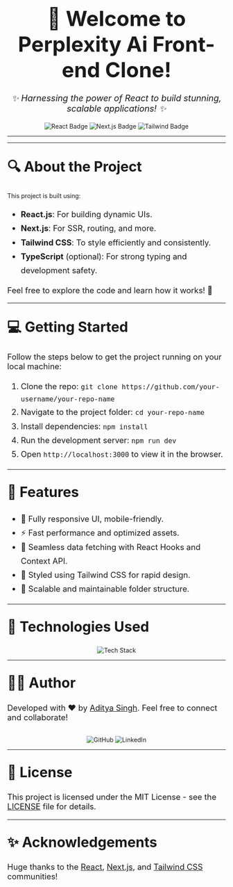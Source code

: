 
<h1 align="center" style="font-size: 3rem; font-weight: bold; margin-bottom: 1.5rem;">
    🚀 Welcome to Perplexity Ai Front-end Clone!
</h1>

<p align="center" style="font-size: 1.25rem;">
    <i>✨ Harnessing the power of React to build stunning, scalable applications! ✨</i>
</p>

<div align="center">
    <a href="https://reactjs.org/" style="text-decoration: none;">
        <img src="https://img.shields.io/badge/React.js-61DAFB?style=for-the-badge&logo=react&logoColor=white" alt="React Badge"/>
    </a>
    <a href="https://nextjs.org/" style="text-decoration: none;">
        <img src="https://img.shields.io/badge/Next.js-black?style=for-the-badge&logo=next.js&logoColor=white" alt="Next.js Badge"/>
    </a>
    <a href="https://tailwindcss.com/" style="text-decoration: none;">
        <img src="https://img.shields.io/badge/TailwindCSS-38B2AC?style=for-the-badge&logo=tailwind-css&logoColor=white" alt="Tailwind Badge"/>
    </a>
</div>

---

<!---  <h2 style="font-size: 2rem; font-weight: bold; margin-top: 2rem;">📸 Project Preview</h2>
<p>Here’s a sneak peek at this amazing React project:</p>

 <img src="https://via.placeholder.com/800x400.png?text=Awesome+React+App" alt="Project Preview" style="width: 100%; border-radius: 10px; margin: 20px 0;" />
--->
---

<h2 style="font-size: 2rem; font-weight: bold; margin-top: 2rem;">🔍 About the Project</h2>
<p>This project is built using:</p>

<ul style="font-size: 1.15rem; line-height: 1.75;">
    <li><strong>React.js</strong>: For building dynamic UIs.</li>
    <li><strong>Next.js</strong>: For SSR, routing, and more.</li>
    <li><strong>Tailwind CSS</strong>: To style efficiently and consistently.</li>
    <li><strong>TypeScript</strong> (optional): For strong typing and development safety.</li>
</ul>

<p style="font-size: 1.15rem;">Feel free to explore the code and learn how it works! 🌟</p>

---

<h2 style="font-size: 2rem; font-weight: bold; margin-top: 2rem;">💻 Getting Started</h2>

<p style="font-size: 1.15rem;">Follow the steps below to get the project running on your local machine:</p>

<ol style="font-size: 1.15rem; line-height: 1.75;">
    <li>Clone the repo: <code>git clone https://github.com/your-username/your-repo-name</code></li>
    <li>Navigate to the project folder: <code>cd your-repo-name</code></li>
    <li>Install dependencies: <code>npm install</code></li>
    <li>Run the development server: <code>npm run dev</code></li>
    <li>Open <code>http://localhost:3000</code> to view it in the browser.</li>
</ol>

---

<h2 style="font-size: 2rem; font-weight: bold; margin-top: 2rem;">🎨 Features</h2>

<ul style="font-size: 1.15rem; line-height: 1.75;">
    <li>🌈 Fully responsive UI, mobile-friendly.</li>
    <li>⚡️ Fast performance and optimized assets.</li>
    <li>🔄 Seamless data fetching with React Hooks and Context API.</li>
    <li>💅 Styled using Tailwind CSS for rapid design.</li>
    <li>🎯 Scalable and maintainable folder structure.</li>
</ul>

---

<h2 style="font-size: 2rem; font-weight: bold; margin-top: 2rem;">🔧 Technologies Used</h2>

<div align="center">
    <img src="https://skillicons.dev/icons?i=react,nextjs,tailwind,typescript,vscode" alt="Tech Stack" />
</div>

---

<h2 style="font-size: 2rem; font-weight: bold; margin-top: 2rem;">👨‍💻 Author</h2>
<p style="font-size: 1.15rem;">Developed with ❤️ by <a href="https://github.com/adityaS011">Aditya Singh</a>. Feel free to connect and collaborate!</p>

<div align="center" style="margin-top: 2rem;">
    <a href="https://github.com/adityaS011e" target="_blank" style="text-decoration: none;">
        <img src="https://img.shields.io/badge/GitHub-181717?style=for-the-badge&logo=github&logoColor=white" alt="GitHub"/>
    </a>
    <a href="https://linkedin.com/in/adi008" target="_blank" style="text-decoration: none;">
        <img src="https://img.shields.io/badge/LinkedIn-0077B5?style=for-the-badge&logo=linkedin&logoColor=white" alt="LinkedIn"/>
    </a>
</div>

---

<h2 style="font-size: 2rem; font-weight: bold; margin-top: 2rem;">📜 License</h2>
<p style="font-size: 1.15rem;">This project is licensed under the MIT License - see the <a href="LICENSE">LICENSE</a> file for details.</p>

---

<h2 style="font-size: 2rem; font-weight: bold; margin-top: 2rem;">✨ Acknowledgements</h2>
<p style="font-size: 1.15rem;">Huge thanks to the <a href="https://reactjs.org/">React</a>, <a href="https://nextjs.org/">Next.js</a>, and <a href="https://tailwindcss.com/">Tailwind CSS</a> communities!</p>

